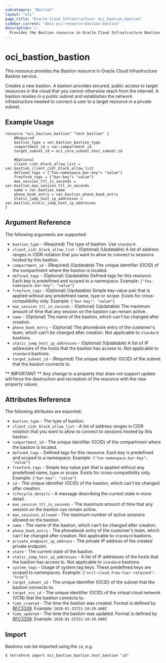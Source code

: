 ```yaml
---
subcategory: "Bastion"
layout: "oci"
page_title: "Oracle Cloud Infrastructure: oci_bastion_bastion"
sidebar_current: "docs-oci-resource-bastion-bastion"
description: |-
  Provides the Bastion resource in Oracle Cloud Infrastructure Bastion service
---
```


# oci_bastion_bastion
This resource provides the Bastion resource in Oracle Cloud Infrastructure Bastion service.

Creates a new bastion. A bastion provides secured, public access to target resources in the cloud that you cannot otherwise reach from the internet. A bastion resides in a public subnet and establishes the network infrastructure needed to connect a user to a target resource in a private subnet.


## Example Usage

```hcl
resource "oci_bastion_bastion" "test_bastion" {
	#Required
	bastion_type = var.bastion_bastion_type
	compartment_id = var.compartment_id
	target_subnet_id = oci_core_subnet.test_subnet.id

	#Optional
	client_cidr_block_allow_list = var.bastion_client_cidr_block_allow_list
	defined_tags = {"foo-namespace.bar-key"= "value"}
	freeform_tags = {"bar-key"= "value"}
	max_session_ttl_in_seconds = var.bastion_max_session_ttl_in_seconds
	name = var.bastion_name
	phone_book_entry = var.bastion_phone_book_entry
	static_jump_host_ip_addresses = var.bastion_static_jump_host_ip_addresses
}
```

## Argument Reference

The following arguments are supported:

* `bastion_type` - (Required) The type of bastion. Use `standard`.  
* `client_cidr_block_allow_list` - (Optional) (Updatable) A list of address ranges in CIDR notation that you want to allow to connect to sessions hosted by this bastion.
* `compartment_id` - (Required) (Updatable) The unique identifier (OCID) of the compartment where the bastion is located.
* `defined_tags` - (Optional) (Updatable) Defined tags for this resource. Each key is predefined and scoped to a namespace. Example: `{"foo-namespace.bar-key": "value"}` 
* `freeform_tags` - (Optional) (Updatable) Simple key-value pair that is applied without any predefined name, type or scope. Exists for cross-compatibility only. Example: `{"bar-key": "value"}` 
* `max_session_ttl_in_seconds` - (Optional) (Updatable) The maximum amount of time that any session on the bastion can remain active.
* `name` - (Optional) The name of the bastion, which can't be changed after creation.
* `phone_book_entry` - (Optional) The phonebook entry of the customer's team, which can't be changed after creation. Not applicable to `standard` bastions. 
* `static_jump_host_ip_addresses` - (Optional) (Updatable) A list of IP addresses of the hosts that the bastion has access to. Not applicable to `standard` bastions. 
* `target_subnet_id` - (Required) The unique identifier (OCID) of the subnet that the bastion connects to.


** IMPORTANT **
Any change to a property that does not support update will force the destruction and recreation of the resource with the new property values

## Attributes Reference

The following attributes are exported:

* `bastion_type` - The type of bastion.
* `client_cidr_block_allow_list` - A list of address ranges in CIDR notation that you want to allow to connect to sessions hosted by this bastion.
* `compartment_id` - The unique identifier (OCID) of the compartment where the bastion is located.
* `defined_tags` - Defined tags for this resource. Each key is predefined and scoped to a namespace. Example: `{"foo-namespace.bar-key": "value"}` 
* `freeform_tags` - Simple key-value pair that is applied without any predefined name, type or scope. Exists for cross-compatibility only. Example: `{"bar-key": "value"}` 
* `id` - The unique identifier (OCID) of the bastion, which can't be changed after creation.
* `lifecycle_details` - A message describing the current state in more detail.
* `max_session_ttl_in_seconds` - The maximum amount of time that any session on the bastion can remain active.
* `max_sessions_allowed` - The maximum number of active sessions allowed on the bastion.
* `name` - The name of the bastion, which can't be changed after creation.
* `phone_book_entry` - The phonebook entry of the customer's team, which can't be changed after creation. Not applicable to `standard` bastions. 
* `private_endpoint_ip_address` - The private IP address of the created private endpoint.
* `state` - The current state of the bastion.
* `static_jump_host_ip_addresses` - A list of IP addresses of the hosts that the bastion has access to. Not applicable to `standard` bastions. 
* `system_tags` - Usage of system tag keys. These predefined keys are scoped to namespaces. Example: `{"orcl-cloud.free-tier-retained": "true"}` 
* `target_subnet_id` - The unique identifier (OCID) of the subnet that the bastion connects to.
* `target_vcn_id` - The unique identifier (OCID) of the virtual cloud network (VCN) that the bastion connects to.
* `time_created` - The time the bastion was created. Format is defined by [RFC3339](https://tools.ietf.org/html/rfc3339). Example: `2020-01-25T21:10:29.600Z` 
* `time_updated` - The time the bastion was updated. Format is defined by [RFC3339](https://tools.ietf.org/html/rfc3339). Example: `2020-01-25T21:10:29.600Z` 

## Import

Bastions can be imported using the `id`, e.g.

```
$ terraform import oci_bastion_bastion.test_bastion "id"
```

